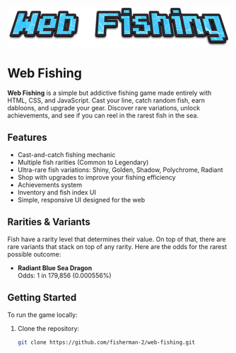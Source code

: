<p align="center"><img src="static/img/webfishinglogo.png" /></p>

# Web Fishing

**Web Fishing** is a simple but addictive fishing game made entirely with HTML, CSS, and JavaScript. Cast your line, catch random fish, earn dabloons, and upgrade your gear. Discover rare variations, unlock achievements, and see if you can reel in the rarest fish in the sea.

## Features

- Cast-and-catch fishing mechanic
- Multiple fish rarities (Common to Legendary)
- Ultra-rare fish variations: Shiny, Golden, Shadow, Polychrome, Radiant
- Shop with upgrades to improve your fishing efficiency
- Achievements system
- Inventory and fish index UI
- Simple, responsive UI designed for the web

## Rarities & Variants

Fish have a rarity level that determines their value. On top of that, there are rare variants that stack on top of any rarity. Here are the odds for the rarest possible outcome:

- **Radiant Blue Sea Dragon**  
  Odds: 1 in 179,856 (0.000556%)

## Getting Started

To run the game locally:

1. Clone the repository:
   ```bash
   git clone https://github.com/fisherman-2/web-fishing.git
